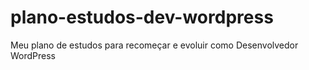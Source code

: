 # plano-estudos-dev-wordpress
Meu plano de estudos para recomeçar e evoluir como Desenvolvedor WordPress
